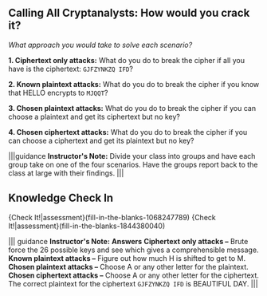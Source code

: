 ## Calling All Cryptanalysts: How would you crack it?

*What approach you would take to solve each scenario?*


**1. Ciphertext only attacks:** What do you do to break the cipher if all you have is the ciphertext: `GJFZYNKZQ IFD`?

**2. Known plaintext attacks:** What do you do to break the cipher if you know that HELLO encrypts to `MJQQT`? 

**3. Chosen plaintext attacks:** What do you do to break the cipher if you can choose  a plaintext and get its ciphertext but no key? 

**4. Chosen ciphertext attacks:** What do you do to break the cipher if you can choose  a ciphertext and get its plaintext but no key? 

|||guidance
**Instructor's Note:**  Divide your class into groups and have each group take on one of the four scenarios. Have the groups report back to the class at large with their findings.
|||
## Knowledge Check In

{Check It!|assessment}(fill-in-the-blanks-1068247789)
{Check It!|assessment}(fill-in-the-blanks-1844380040)

||| guidance
**Instructor's Note:** 
**Answers** 
**Ciphertext only attacks –**  Brute force the 26 possible keys and see which gives a comprehensible message.
**Known plaintext attacks –** Figure out how much H is shifted to get to M.
**Chosen plaintext attacks –** Choose A or any other letter for the plaintext.
**Chosen ciphertext attacks –** Choose A or any other letter for the ciphertext.
The correct plaintext for the ciphertext `GJFZYNKZQ IFD` is BEAUTIFUL DAY. 
|||